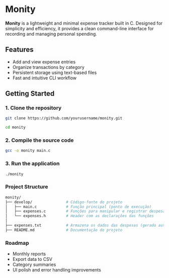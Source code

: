 # Monity

**Monity** is a lightweight and minimal expense tracker built in C. Designed for simplicity and efficiency, it provides a clean command-line interface for recording and managing personal spending.

## Features

- Add and view expense entries
- Organize transactions by category
- Persistent storage using text-based files
- Fast and intuitive CLI workflow

## Getting Started

### 1. Clone the repository

```bash
git clone https://github.com/yourusername/monity.git

cd monity
```
### 2. Compile the source code
```bash
gcc -o monity main.c
```
### 3. Run the application
```bash
./monity
```
### Project Structure
```bash
monity/
├── develop/               # Código-fonte do projeto
│   ├── main.c             # Função principal (ponto de execução)
│   ├── expenses.c         # Funções para manipular e registrar despesas
│   └── expenses.h         # Header com as declarações das funções
│
├── expenses.txt           # Armazena os dados das despesas (gerado automaticamente)
├── README.md              # Documentação do projeto
```
### Roadmap
* Monthly reports
* Export data to CSV
* Category summaries
* UI polish and error handling improvements
